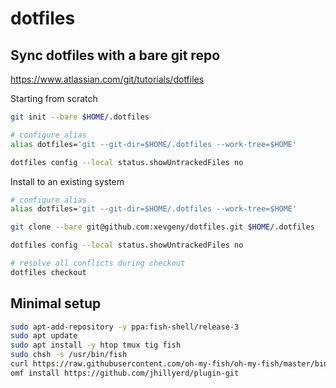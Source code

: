 # dotfiles

## Sync dotfiles with a bare git repo

https://www.atlassian.com/git/tutorials/dotfiles

Starting from scratch

```sh
git init --bare $HOME/.dotfiles

# configure alias
alias dotfiles='git --git-dir=$HOME/.dotfiles --work-tree=$HOME'

dotfiles config --local status.showUntrackedFiles no
```

Install to an existing system

```sh
# configure alias
alias dotfiles='git --git-dir=$HOME/.dotfiles --work-tree=$HOME'

git clone --bare git@github.com:xevgeny/dotfiles.git $HOME/.dotfiles

dotfiles config --local status.showUntrackedFiles no

# resolve all conflicts during checkout
dotfiles checkout
```

## Minimal setup

```sh
sudo apt-add-repository -y ppa:fish-shell/release-3
sudo apt update
sudo apt install -y htop tmux tig fish
sudo chsh -s /usr/bin/fish
curl https://raw.githubusercontent.com/oh-my-fish/oh-my-fish/master/bin/install | fish
omf install https://github.com/jhillyerd/plugin-git
```

